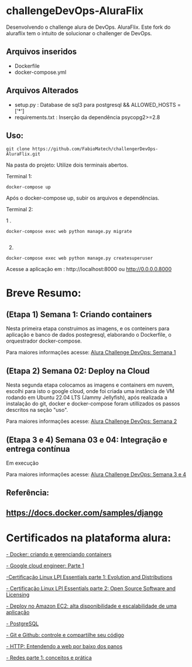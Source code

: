 # challengeDevOps-AluraFlix
Desenvolvendo o challenge alura de DevOps. AluraFlix.
Este fork do aluraflix tem o intuito de solucionar o challenger de DevOps.

## Arquivos inseridos
 - Dockerfile
 - docker-compose.yml

## Arquivos Alterados 
 - setup.py : Database de sql3 para postgresql && ALLOWED_HOSTS = ['*']
 - requirements.txt : Inserção da dependência psycopg2>=2.8

##  Uso:
 ```
 git clone https://github.com/FabioMatech/challengerDevOps-AluraFlix.git
 ```

Na  pasta do projeto: Utilize dois terminais abertos.

Terminal 1:
```
docker-compose up
```
Após o docker-compose up, subir os arquivos e dependências.

Terminal 2:

1 . 
```
docker-compose exec web python manage.py migrate
 
 ```
2. 
```
docker-compose exec web python manage.py createsuperuser
 ```

Acesse a aplicação em : http://localhost:8000 ou http://0.0.0.0.8000
 
# Breve Resumo:
## (Etapa 1) Semana 1: Criando containers

Nesta primeira etapa construimos as imagens, e os conteiners para aplicação e banco de dados postegresql, elaborando o Dockerfile, o orquestrador docker-compose.

Para maiores informações acesse: [Alura Challenge DevOps: Semana 1](https://www.alura.com.br/challenges/devops/semana-01-criando-containers) 

## (Etapa 2) Semana 02: Deploy na Cloud

Nesta segunda etapa colocamos as imagens e containers em nuvem, escolhi para isto o google cloud, onde foi criada uma instância de VM rodando em Ubuntu 22.04 LTS (Jammy Jellyfish), após realizada a instalação do git, docker e docker-compose foram utillizados os passos descritos na seção "uso".

Para maiores informações acesse: [Alura Challenge DevOps: Semana 2](https://www.alura.com.br/challenges/devops/semana-02-deploy-na-cloud)

## (Etapa 3 e 4) Semana 03 e 04: Integração e entrega contínua
Em execução

Para maiores informações acesse: [Alura Challenge DevOps: Semana 3 e 4](https://www.alura.com.br/challenges/devops/semana-03-04-integracao-e-entrega-continua)

## Referência:
https://docs.docker.com/samples/django
 - 
# Certificados na plataforma alura: 
[- Docker: criando e gerenciando containers](https://cursos.alura.com.br/user/clubeteczagem/course/docker-criando-gerenciando-containers/certificate)

[- Google cloud engineer: Parte 1](https://cursos.alura.com.br/user/clubeteczagem/course/google-cloud-engineer-certificacao-parte1/certificate)

[-Certificação Linux LPI Essentials parte 1: Evolution and Distributions](https://cursos.alura.com.br/user/clubeteczagem/course/linux-essentials-1/certificate)

[- Certificação Linux LPI Essentials parte 2: Open Source Software and Licensing](https://cursos.alura.com.br/user/clubeteczagem/course/linux-essentials-2/certificate)

[- Deploy no Amazon EC2: alta disponibilidade e escalabilidade de uma aplicação](https://cursos.alura.com.br/user/clubeteczagem/course/amazon-ec2-disponibilidade-escalabilidade/certificate)

[- PostgreSQL](https://cursos.alura.com.br/user/clubeteczagem/course/introducao-postgresql-primeiros-passos/certificate)

[- Git e Github: controle e compartilhe seu código](https://cursos.alura.com.br/user/clubeteczagem/course/git-github-controle-de-versao/certificate)

[- HTTP: Entendendo a web por baixo dos panos](https://cursos.alura.com.br/user/clubeteczagem/course/http-fundamentos/certificate)

[- Redes parte 1: conceitos e prática](https://cursos.alura.com.br/user/clubeteczagem/course/redes-introducao/certificate)

